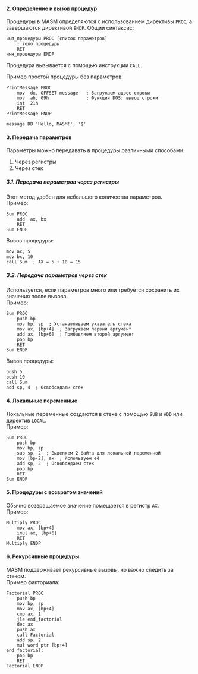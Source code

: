 
#### 2. Определение и вызов процедур  
Процедуры в MASM определяются с использованием директивы `PROC`, а завершаются директивой `ENDP`. Общий синтаксис:  
```assembly
имя_процедуры PROC [список параметров]
    ; тело процедуры
    RET
имя_процедуры ENDP
```
Процедура вызывается с помощью инструкции `CALL`.  

Пример простой процедуры без параметров:
```assembly
PrintMessage PROC
    mov  dx, OFFSET message   ; Загружаем адрес строки
    mov  ah, 09h              ; Функция DOS: вывод строки
    int  21h
    RET
PrintMessage ENDP

message DB 'Hello, MASM!', '$'
```

#### 3. Передача параметров  
Параметры можно передавать в процедуры различными способами:  
1. Через регистры  
2. Через стек  

##### 3.1. Передача параметров через регистры  
Этот метод удобен для небольшого количества параметров.  
Пример:
```assembly
Sum PROC
    add  ax, bx
    RET
Sum ENDP
```
Вызов процедуры:
```assembly
mov ax, 5
mov bx, 10
call Sum  ; AX = 5 + 10 = 15
```

##### 3.2. Передача параметров через стек  
Используется, если параметров много или требуется сохранить их значения после вызова.  
Пример:
```assembly
Sum PROC
    push bp
    mov bp, sp  ; Устанавливаем указатель стека
    mov ax, [bp+4]  ; Загружаем первый аргумент
    add ax, [bp+6]  ; Прибавляем второй аргумент
    pop bp
    RET
Sum ENDP
```
Вызов процедуры:
```assembly
push 5
push 10
call Sum
add sp, 4  ; Освобождаем стек
```

#### 4. Локальные переменные  
Локальные переменные создаются в стеке с помощью `SUB` и `ADD` или директив `LOCAL`.  
Пример:
```assembly
Sum PROC
    push bp
    mov bp, sp
    sub sp, 2  ; Выделяем 2 байта для локальной переменной
    mov [bp-2], ax  ; Используем её
    add sp, 2  ; Освобождаем стек
    pop bp
    RET
Sum ENDP
```

#### 5. Процедуры с возвратом значений  
Обычно возвращаемое значение помещается в регистр `AX`.  
Пример:
```assembly
Multiply PROC
    mov ax, [bp+4]
    imul ax, [bp+6]
    RET
Multiply ENDP
```

#### 6. Рекурсивные процедуры  
MASM поддерживает рекурсивные вызовы, но важно следить за стеком.  
Пример факториала:
```assembly
Factorial PROC
    push bp
    mov bp, sp
    mov ax, [bp+4]
    cmp ax, 1
    jle end_factorial
    dec ax
    push ax
    call Factorial
    add sp, 2
    mul word ptr [bp+4]
end_factorial:
    pop bp
    RET
Factorial ENDP
```
